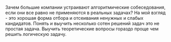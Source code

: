Зачем большие компании устраивают алгоритмические собеседования, если они все равно не применяются в реальных задачах?
На мой взгляд - это хорошая форма отбора и отсеивания ненужных и слабых кандидатов. Понять и выучить несколько сотен решений задач это не простая задача. 
Выучить теоретические вопросы гораздо проще чем решить логическую задачу. 